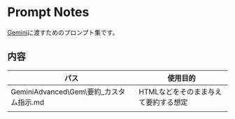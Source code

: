 # Prompt Notes

[Gemini](https://gemini.google.com/app)に渡すためのプロンプト集です。

## 内容

| パス | 使用目的 |
| ---- | ---- |
| GeminiAdvanced\Gem\要約_カスタム指示.md | HTMLなどをそのまま与えて要約する想定 |
|  |  |

